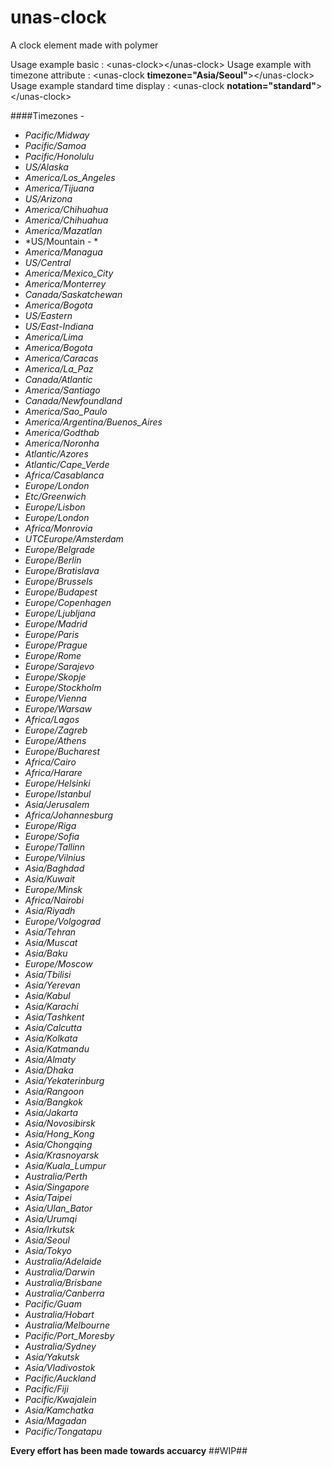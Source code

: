 unas-clock
==========

A clock element made with polymer

Usage example basic : &lt;unas-clock&gt;&lt;/unas-clock&gt;
Usage example with timezone attribute : &lt;unas-clock **timezone="Asia/Seoul"**&gt;&lt;/unas-clock&gt;
Usage example standard time display : &lt;unas-clock **notation="standard"**&gt;&lt;/unas-clock&gt;

####Timezones -
 - *Pacific/Midway*
 - *Pacific/Samoa*
 - *Pacific/Honolulu*
 - *US/Alaska*
 - *America/Los_Angeles*
 - *America/Tijuana*
 - *US/Arizona*
 - *America/Chihuahua*
 - *America/Chihuahua*
 - *America/Mazatlan*
 - *US/Mountain - *
 - *America/Managua*
 - *US/Central*
 - *America/Mexico_City*
 - *America/Monterrey*
 - *Canada/Saskatchewan*
 - *America/Bogota*
 - *US/Eastern*
 - *US/East-Indiana*
 - *America/Lima*
 - *America/Bogota*
 - *America/Caracas*
 - *America/La_Paz*
 - *Canada/Atlantic*
 - *America/Santiago*
 - *Canada/Newfoundland*
 - *America/Sao_Paulo*
 - *America/Argentina/Buenos_Aires*
 - *America/Godthab*
 - *America/Noronha*
 - *Atlantic/Azores*
 - *Atlantic/Cape_Verde*
 - *Africa/Casablanca*
 - *Europe/London*
 - *Etc/Greenwich*
 - *Europe/Lisbon*
 - *Europe/London*
 - *Africa/Monrovia*
 - *UTCEurope/Amsterdam*
 - *Europe/Belgrade*
 - *Europe/Berlin*
 - *Europe/Bratislava*
 - *Europe/Brussels*
 - *Europe/Budapest*
 - *Europe/Copenhagen*
 - *Europe/Ljubljana*
 - *Europe/Madrid*
 - *Europe/Paris*
 - *Europe/Prague*
 - *Europe/Rome*
 - *Europe/Sarajevo*
 - *Europe/Skopje*
 - *Europe/Stockholm*
 - *Europe/Vienna*
 - *Europe/Warsaw*
 - *Africa/Lagos*
 - *Europe/Zagreb*
 - *Europe/Athens*
 - *Europe/Bucharest*
 - *Africa/Cairo*
 - *Africa/Harare*
 - *Europe/Helsinki*
 - *Europe/Istanbul*
 - *Asia/Jerusalem*
 - *Africa/Johannesburg*
 - *Europe/Riga*
 - *Europe/Sofia*
 - *Europe/Tallinn*
 - *Europe/Vilnius*
 - *Asia/Baghdad*
 - *Asia/Kuwait*
 - *Europe/Minsk*
 - *Africa/Nairobi*
 - *Asia/Riyadh*
 - *Europe/Volgograd*
 - *Asia/Tehran*
 - *Asia/Muscat*
 - *Asia/Baku*
 - *Europe/Moscow*
 - *Asia/Tbilisi*
 - *Asia/Yerevan*
 - *Asia/Kabul*
 - *Asia/Karachi*
 - *Asia/Tashkent*
 - *Asia/Calcutta*
 - *Asia/Kolkata*
 - *Asia/Katmandu*
 - *Asia/Almaty*
 - *Asia/Dhaka*
 - *Asia/Yekaterinburg*
 - *Asia/Rangoon*
 - *Asia/Bangkok*
 - *Asia/Jakarta*
 - *Asia/Novosibirsk*
 - *Asia/Hong_Kong*
 - *Asia/Chongqing*
 - *Asia/Krasnoyarsk*
 - *Asia/Kuala_Lumpur*
 - *Australia/Perth*
 - *Asia/Singapore*
 - *Asia/Taipei*
 - *Asia/Ulan_Bator*
 - *Asia/Urumqi*
 - *Asia/Irkutsk*
 - *Asia/Seoul*
 - *Asia/Tokyo*
 - *Australia/Adelaide*
 - *Australia/Darwin*
 - *Australia/Brisbane*
 - *Australia/Canberra*
 - *Pacific/Guam*
 - *Australia/Hobart*
 - *Australia/Melbourne*
 - *Pacific/Port_Moresby*
 - *Australia/Sydney*
 - *Asia/Yakutsk*
 - *Asia/Vladivostok*
 - *Pacific/Auckland*
 - *Pacific/Fiji*
 - *Pacific/Kwajalein*
 - *Asia/Kamchatka*
 - *Asia/Magadan*
 - *Pacific/Tongatapu*

 **Every effort has been made towards accuarcy**
 ##WIP##
